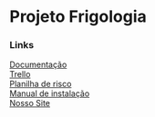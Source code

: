 <h1>Projeto Frigologia</h1>

<h3> Links </h3>

[Documentação](https://drive.google.com/file/d/1u-F0v7S44Xu8jxVvZmO-r79BB205L9jQ/view?usp=sharing)
<br>
[Trello](https://trello.com/b/gR2WBj44/frigologia-sprint-3)
<br>
[Planilha de risco]( https://drive.google.com/file/d/1EFss4M7-1H3Zbjj2WxM2H_bS8Mgp6OqX/view?usp=sharing)
<br>
[Manual de instalação](https://drive.google.com/file/d/1JZHhDVzBfYAyaU0-2Sih3iHnvmh2olNJ/view?usp=sharing)
<br>
[Nosso Site](https://frigologia.azurewebsites.net/)
